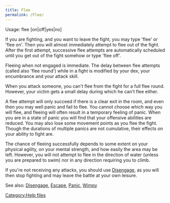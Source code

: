 ```yaml
---
title: Flee
permalink: /Flee/
---
```


Usage: flee \[on\|off\|yes\|no\]

If you are fighting, and you want to leave the fight, you may type
'flee' or 'flee on'. Then you will almost immediately attempt to flee
out of the fight. After the first attempt, successive flee attempts are
automatically scheduled until you get out of the fight somehow or type
'flee off'.

Fleeing when not engaged is immediate. The delay between flee attempts
(called also 'flee round') while in a fight is modified by your dex,
your encumbrance and your attack skill.

When you attack someone, you can't flee from the fight for a full flee
round. However, your victim gets a small delay during which he can't
flee either.

A flee attempt will only succeed if there is a clear exit in the room,
and even then you may well panic and fail to flee. You cannot choose
which way you will flee, and fleeing will often result in a temporary
feeling of panic. When you are in a state of panic you will find that
your offensive abilities are reduced. You may also lose some movement
points as you flee the fight. Though the durations of multiple panics
are not cumulative, their effects on your ability to fight are.

The chance of fleeing successfully depends to some extent on your
physical agility, on your mental strength, and how easily the area may
be left. However, you will not attempt to flee in the direction of water
(unless you are prepared to swim) nor in any direction requiring you to
climb.

If you're not receiving any attacks, you should use
[Disengage](Disengage "wikilink"), as you will then stop fighting and
may leave the battle at your own leisure.

See also: [Disengage](Disengage "wikilink"),
[Escape](Escape "wikilink"), [Panic](Panic "wikilink"),
[Wimpy](Wimpy "wikilink")

[Category:Help files](Category:Help_files "wikilink")